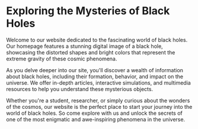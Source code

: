 <!--
Write me markdown content of website with wallpaper:

"A digital image of a black hole, with the distorted shapes and bright colors representing the extreme gravity."

The header of the page should not be copy of the text but rather a real content of the website which is using this wallpaper.
-->

<!--font:The "Roboto" font is a great choice for websites as it is easy to read and has a clean, modern look.-->

# Exploring the Mysteries of Black Holes

Welcome to our website dedicated to the fascinating world of black holes. Our homepage features a stunning digital image of a black hole, showcasing the distorted shapes and bright colors that represent the extreme gravity of these cosmic phenomena.

As you delve deeper into our site, you'll discover a wealth of information about black holes, including their formation, behavior, and impact on the universe. We offer in-depth articles, interactive simulations, and multimedia resources to help you understand these mysterious objects.

Whether you're a student, researcher, or simply curious about the wonders of the cosmos, our website is the perfect place to start your journey into the world of black holes. So come explore with us and unlock the secrets of one of the most enigmatic and awe-inspiring phenomena in the universe.
